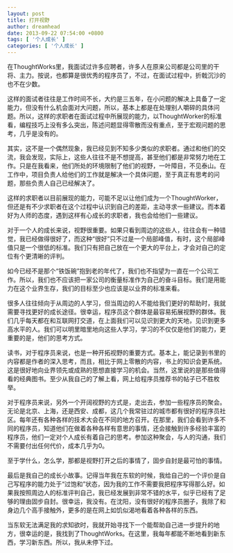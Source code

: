 ```yaml
---
layout: post
title: 打开视野
author: dreamhead
date: 2013-09-22 07:54:00 +0800
tags: [ '个人成长' ]
categories: [ '个人成长' ]
---
```


在ThoughtWorks里，我面试过许多应聘者，许多人在原来公司都是公司里的干将、主力。按说，也都算是很优秀的程序员了，不过，在面试过程中，折戟沉沙的也不在少数。

这样的面试者往往是工作时间不长，大约是三五年，在小问题的解决上具备了一定能力，但没有什么机会面对大问题，所以，基本上都是在处理别人嚼碎的具体问题。所以，这样的求职者在面试过程中所展现的能力，以ThoughtWorker的标准看，编程技巧上没有多么突出，陈述问题显得零散而没有重点，至于宏观问题的思考，几乎是没有的。

其实，这不是一个偶然现象，我已经见到不知多少类似的求职者。通过和他们的交流，我会发现，实际上，这些人往往不是不想提高，甚至他们都是非常努力地在工作。只是在我看来，他们所处的环境限制了他们的视野，一叶障目，不见泰山。在工作中，项目负责人给他们的工作就是解决一个具体问题，至于真正有思考的问题，那些负责人自己已经解决了。

这样的求职者以目前展现的能力，可能不足以让他们成为一个ThoughtWorker，但还是有不少求职者在这个过程中认识到自己的差距，主动寻求一些建议。而本着好为人师的态度，遇到这样有心成长的求职者，我也会给他们一些建议。

对于一个人的成长来说，视野很重要。如果只看到周边的这些人，往往会有一种错觉，我已经做得很好了，而这种“很好”只不过是一个局部峰值，有时，这个局部峰值只是一个很低的标准。我们只有把自己放在一个更大的平台上，才会对自己的定位有个更清晰的评判。

如今已经不是那个“铁饭碗”抱到老的年代了，我们也不指望为一直在一个公司工作。所以，我们也不应该把一家公司的衡量标准作为自己的奋斗目标。我们是用能力在这个业界生存，我们的目标至少也应该是以业界的标准来看。

很多人往往倾向于从周边的人学习，但当周边的人不能给我们更好的帮助时，我就需要寻找更好的成长途径。很幸运，程序员这个群体是最容易拓展视野的群体。我们几乎每天都在和互联网打交道，在上面我们可以见识到更大的天地，见识到更多高水平的人。我们可以明里暗里地向这些人学习，学习的不仅仅是他们的能力，更重要的是，他们的思考方式。

读书，对于程序员来说，也是一种开拓视野的重要方式。基本上，能记录到书里的内容都是作者的深入思考，而且，相比于网上零散的内容，书上的知识会更系统。这是很好地向业界领先或成熟的思想直接学习的机会。当然，这里说的是那些值得看的经典图书。至少从我自己的了解上看，网上给程序员推荐书的帖子已不胜枚举。

对于程序员来说，另外一个开阔视野的方式是，走出去，参加一些程序员的聚会。无论是北京、上海，还是西安、成都，这几个我常驻过的城市都有很好的程序员社区。每年还有各种各样的技术大会在不同的地方召开。在那里，我们会看到许多不同的程序员，知道他们在做着各种各样有意思的事情，还会接触到许多经验丰富的程序员，他们一定对个人成长有着自己的思考。参加这种聚会，与人的沟通，我们不需要付出任何代价，成本几乎为0。

至于学什么，怎么学，那都是视野打开之后的事情了，固步自封是最可怕的事情。

最后是我自己的成长小故事。记得当年我在东软的时候，我给自己的一个评价是自己写程序的能力处于“过饱和”状态，因为我的工作不需要我把程序写得那么好。如果我按照周边人的标准评判自己，我已经发展到非常不错的水平，似乎已经有了足够的理由固步自封。很幸运，我没有。在沈阳，没有很好的程序员圈子，我除了和身边几个高手接触外，更多的是在网上如饥似渴地看着各种各样的东西。

当东软无法满足我的求知欲时，我就开始寻找下一个能帮助自己进一步提升的地方，很幸运的是，我找到了ThoughtWorks。在这里，我每年都能不断地看到新东西，学习新东西。所以，我从未停下过。


